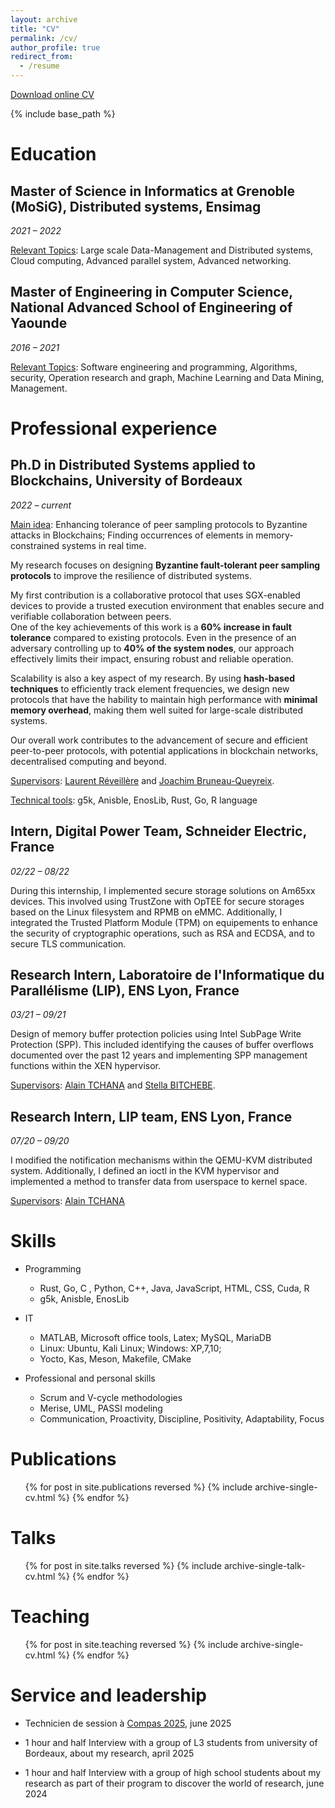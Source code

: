 ```yaml
---
layout: archive
title: "CV"
permalink: /cv/
author_profile: true
redirect_from:
  - /resume
---
```

<p style="text-decoration:underline;"><a href="https://docs.google.com/document/d/1m4zhpRM_5-rj8YgwfB52hhWrAiGJ3-Iy_BgdmjkH4n4/edit?tab=t.0">Download online CV</a></p>

{% include base_path %}

# Education

## Master of Science in Informatics at Grenoble (MoSiG), Distributed systems, Ensimag

*2021 – 2022*

<u>Relevant Topics</u>: Large scale Data-Management and Distributed systems, Cloud computing, Advanced parallel system, Advanced networking. 

## Master of Engineering in Computer Science, National Advanced School of Engineering of Yaounde

*2016 – 2021*

<u>Relevant Topics</u>: Software engineering and programming, Algorithms, security, Operation research and graph, Machine Learning and Data Mining, Management.


# Professional experience

## Ph.D in Distributed Systems applied to Blockchains, University of Bordeaux

*2022 – current*

<u>Main idea</u>: Enhancing tolerance of peer sampling protocols to Byzantine attacks in Blockchains; Finding occurrences of elements in memory-constrained systems in real time. 

My research focuses on designing **Byzantine fault-tolerant peer sampling protocols** to improve the resilience of distributed systems. 

My first contribution is a collaborative protocol that uses SGX-enabled devices to provide a trusted execution environment that enables secure and verifiable collaboration between peers.  
One of the key achievements of this work is a **60% increase in fault tolerance** compared to existing protocols. Even in the presence of an adversary controlling up to **40% of the system nodes**, our approach effectively limits their impact, ensuring robust and reliable operation.  

Scalability is also a key aspect of my research. By using **hash-based techniques** to efficiently track element frequencies, we design new protocols that have the hability to maintain high performance with **minimal memory overhead**, making them well suited for large-scale distributed systems.  

Our overall work contributes to the advancement of secure and efficient peer-to-peer protocols, with potential applications in blockchain networks, decentralised computing and beyond.  

<u>Supervisors</u>: <a href="https://www.reveillere.fr/">Laurent Réveillère</a> and <a href="https://sites.google.com/view/joachim-bruneau-queyreix/">Joachim Bruneau-Queyreix</a>.

<u>Technical tools</u>: g5k, Anisble, EnosLib, Rust, Go, R language

## Intern, Digital Power Team, Schneider Electric, France  

*02/22 – 08/22*

During this internship, I implemented secure storage solutions on Am65xx devices. This involved using TrustZone with OpTEE for secure storages based on the Linux filesystem and RPMB on eMMC. Additionally, I integrated the Trusted Platform Module (TPM) on equipements to enhance the security of cryptographic operations, such as RSA and ECDSA, and to secure TLS communication.

## Research Intern, Laboratoire de l'Informatique du Parallélisme (LIP), ENS Lyon, France

*03/21 – 09/21*

Design of memory buffer protection policies using Intel SubPage Write Protection (SPP). This included identifying the causes of buffer overflows documented over the past 12 years and implementing SPP management functions within the XEN hypervisor.

<u>Supervisors</u>: <a href="https://lig-membres.imag.fr/tchanaa/index.html">Alain TCHANA</a> and <a href="https://sites.google.com/view/stellabi/accueil?authuser=0">Stella BITCHEBE</a>.

## Research Intern, LIP team, ENS Lyon, France

*07/20 – 09/20*

I modified the notification mechanisms within the QEMU-KVM distributed system. Additionally, I defined an ioctl in the KVM hypervisor and implemented a method to transfer data from userspace to kernel space.

<u>Supervisors</u>: <a href="https://lig-membres.imag.fr/tchanaa/index.html">Alain TCHANA</a>

Skills
======
* Programming
  * Rust, Go, C , Python, C++, Java, JavaScript, HTML, CSS, Cuda, R
  * g5k, Anisble, EnosLib

* IT 
  * MATLAB, Microsoft office tools, Latex;   MySQL, MariaDB 
  * Linux: Ubuntu, Kali Linux; Windows:  XP,7,10;   
  * Yocto, Kas, Meson, Makefile, CMake

* Professional and personal skills
  * Scrum and V-cycle methodologies 
  * Merise, UML, PASSI modeling
  * Communication, Proactivity, Discipline, Positivity, Adaptability, Focus


Publications
======
  <ul>{% for post in site.publications reversed %}
    {% include archive-single-cv.html %}
  {% endfor %}</ul>
  
Talks
======
  <ul>{% for post in site.talks reversed %}
    {% include archive-single-talk-cv.html  %}
  {% endfor %}</ul>
  
Teaching
======
  <ul>{% for post in site.teaching reversed %}
    {% include archive-single-cv.html %}
  {% endfor %}</ul>
  
Service and leadership
======
* Technicien de session à <a href="https://2025.compas-conference.fr/programme/">Compas 2025</a>, june 2025

* 1 hour and half Interview with a group of L3 students from university of Bordeaux, about my research, april 2025

* 1 hour and half Interview with a group of high school students about my research as part of their program to discover the world of research, june 2024
